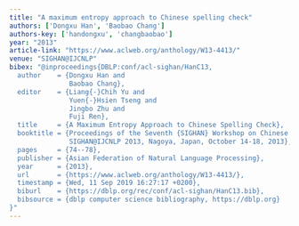 ```yaml
---
title: "A maximum entropy approach to Chinese spelling check"
authors: ['Dongxu Han', 'Baobao Chang']
authors-key: ['handongxu', 'changbaobao']
year: "2013"
article-link: "https://www.aclweb.org/anthology/W13-4413/"
venue: "SIGHAN@IJCNLP"
bibex: "@inproceedings{DBLP:conf/acl-sighan/HanC13,
  author    = {Dongxu Han and
               Baobao Chang},
  editor    = {Liang{-}Chih Yu and
               Yuen{-}Hsien Tseng and
               Jingbo Zhu and
               Fuji Ren},
  title     = {A Maximum Entropy Approach to Chinese Spelling Check},
  booktitle = {Proceedings of the Seventh {SIGHAN} Workshop on Chinese Language Processing,
               SIGHAN@IJCNLP 2013, Nagoya, Japan, October 14-18, 2013},
  pages     = {74--78},
  publisher = {Asian Federation of Natural Language Processing},
  year      = {2013},
  url       = {https://www.aclweb.org/anthology/W13-4413/},
  timestamp = {Wed, 11 Sep 2019 16:27:17 +0200},
  biburl    = {https://dblp.org/rec/conf/acl-sighan/HanC13.bib},
  bibsource = {dblp computer science bibliography, https://dblp.org}
}"
---
```

